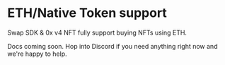 # ETH/Native Token support

Swap SDK & 0x v4 NFT fully support buying NFTs using ETH.

Docs coming soon. Hop into Discord if you need anything right now and we're happy to help.
